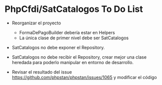 # PhpCfdi/SatCatalogos To Do List

- Reorganizar el proyecto
    - FormaDePagoBuilder debería estar en Helpers
    - La única clase de primer nivel debe ser SatCatalogos

- SatCatalogos no debe exponer el Repository.

- SatCatalogos no debe recibir el Repository,
  crear mejor una clase heredada para poderlo manipular
  en entorno de desarrollo. 

- Revisar el resultado del issue https://github.com/phpstan/phpstan/issues/1065
  y modificar el código
